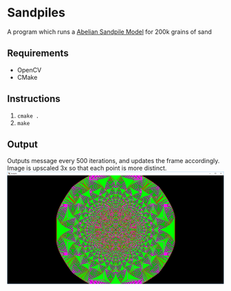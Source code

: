# Sandpiles
A program which runs a [Abelian Sandpile Model](https://en.wikipedia.org/wiki/Abelian_sandpile_model) for 200k grains of sand

## Requirements
* OpenCV
* CMake

## Instructions
1. `cmake .`
2. `make`

## Output
Outputs message every 500 iterations, and updates the frame accordingly.
Image is upscaled 3x so that each point is more distinct.
![alt text](https://github.com/spm5065/Sandpiles/blob/master/Sandpiles.PNG)
